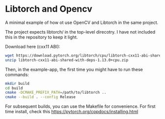 # Libtorch and Opencv

A minimal example of how ot use OpenCV and Libtorch in the same project.

The project expects libtorch/ in the top-level direcotry. I have not included this in the repository to keep it light. 

Download here (cxx11 ABI):

```bash
wget https://download.pytorch.org/libtorch/cpu/libtorch-cxx11-abi-shared-with-deps-1.13.0%2Bcpu.zip
unzip libtorch-cxx11-abi-shared-with-deps-1.13.0+cpu.zip
```

Then, in the example-app, the first time you might have to run these commands:
```bash
mkdir build
cd build
cmake -DCMAKE_PREFIX_PATH=/path/to/libtorch ..
cmake --build . --config Release
```


For subsequent builds, you can use the Makefile for convenience.
For first time install, check this https://pytorch.org/cppdocs/installing.html

